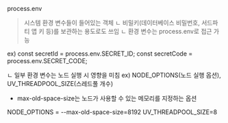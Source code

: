 process.env
>시스템 환경 변수들이 들어있는 객체
ㄴ 비밀키(데이터베이스 비밀번호, 서드파티 앱 키 등)를 보관하는 용도로도 쓰임
ㄴ 환경 변수는 process.env로 접근 가능

ex)
const secretId = process.env.SECRET_ID;
const secretCode = process.env.SECRET_CODE;

ㄴ 일부 환경 변수는 노드 실행 시 영향을 미침
ex) NODE_OPTIONS(노드 실행 옵션), UV_THREADPOOL_SIZE(스레드풀 개수)
* max-old-space-size는 노드가 사용할 수 있는 메모리를 지정하는 옵션

NODE_OPTIONS = --max-old-space-size=8192
UV_THREADPOOL_SIZE=8